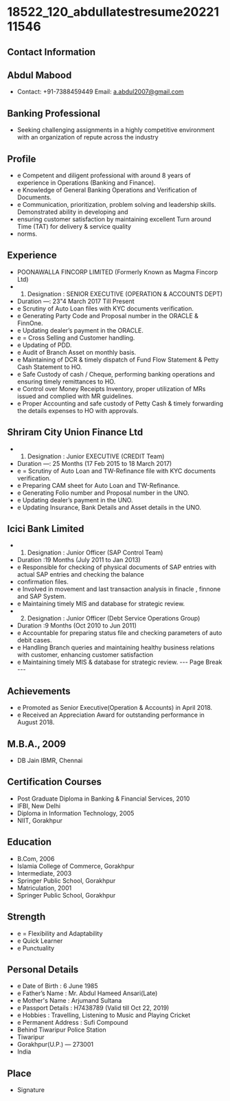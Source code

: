 # 18522_120_abdullatestresume2022111546

## Contact Information



## Abdul Mabood

* Contact: +91-7388459449 Email: a.abdul2007@gmail.com


## Banking Professional

* Seeking challenging assignments in a highly competitive environment with an organization of repute across the industry


## Profile

* e Competent and diligent professional with around 8 years of experience in Operations (Banking and Finance).
* e Knowledge of General Banking Operations and Verification of Documents.
* e Communication, prioritization, problem solving and leadership skills. Demonstrated ability in developing and
* ensuring customer satisfaction by maintaining excellent Turn around Time (TAT) for delivery & service quality
* norms.


## Experience

* POONAWALLA FINCORP LIMITED (Formerly Known as Magma Fincorp Ltd)
* 1. Designation : SENIOR EXECUTIVE (OPERATION & ACCOUNTS DEPT)
* Duration —: 23"4 March 2017 Till Present
* e Scrutiny of Auto Loan files with KYC documents verification.
* e Generating Party Code and Proposal number in the ORACLE & FinnOne.
* e Updating dealer’s payment in the ORACLE.
* e = Cross Selling and Customer handling.
* e Updating of PDD.
* e Audit of Branch Asset on monthly basis.
* e Maintaining of DCR & timely dispatch of Fund Flow Statement & Petty Cash Statement to HO.
* e Safe Custody of cash / Cheque, performing banking operations and ensuring timely remittances to HO.
* e Control over Money Receipts Inventory, proper utilization of MRs issued and complied with MR guidelines.
* e Proper Accounting and safe custody of Petty Cash & timely forwarding the details expenses to HO with approvals.


## Shriram City Union Finance Ltd

* 1. Designation : Junior EXECUTIVE (CREDIT Team)
* Duration —: 25 Months (17 Feb 2015 to 18 March 2017)
* e = Scrutiny of Auto Loan and TW-Refinance file with KYC documents verification.
* e Preparing CAM sheet for Auto Loan and TW-Refinance.
* e Generating Folio number and Proposal number in the UNO.
* e Updating dealer’s payment in the UNO.
* e Updating Insurance, Bank Details and Asset details in the UNO.


## Icici Bank Limited

* 1. Designation : Junior Officer (SAP Control Team)
* Duration :19 Months (July 2011 to Jan 2013)
* e Responsible for checking of physical documents of SAP entries with actual SAP entries and checking the balance
* confirmation files.
* e Involved in movement and last transaction analysis in finacle , finnone and SAP System.
* e Maintaining timely MIS and database for strategic review.
* 2. Designation : Junior Officer (Debt Service Operations Group)
* Duration :9 Months (Oct 2010 to Jun 2011)
* e Accountable for preparing status file and checking parameters of auto debit cases.
* e Handling Branch queries and maintaining healthy business relations with customer, enhancing customer satisfaction
* e Maintaining timely MIS & database for strategic review.
--- Page Break ---


## Achievements

* e Promoted as Senior Executive(Operation & Accounts) in April 2018.
* e Received an Appreciation Award for outstanding performance in August 2018.


## M.B.A., 2009

* DB Jain IBMR, Chennai


## Certification Courses

* Post Graduate Diploma in Banking & Financial Services, 2010
* IFBI, New Delhi
* Diploma in Information Technology, 2005
* NIIT, Gorakhpur


## Education

* B.Com, 2006
* Islamia College of Commerce, Gorakhpur
* Intermediate, 2003
* Springer Public School, Gorakhpur
* Matriculation, 2001
* Springer Public School, Gorakhpur


## Strength

* e = Flexibility and Adaptability
* e Quick Learner
* e Punctuality


## Personal Details

* e Date of Birth : 6 June 1985
* e Father’s Name : Mr. Abdul Hameed Ansari(Late)
* e Mother's Name : Arjumand Sultana
* e Passport Details : H7438789 (Valid till Oct 22, 2019)
* e Hobbies : Travelling, Listening to Music and Playing Cricket
* e Permanent Address : Sufi Compound
* Behind Tiwaripur Police Station
* Tiwaripur
* Gorakhpur(U.P.) — 273001
* India


## Place

* Signature

